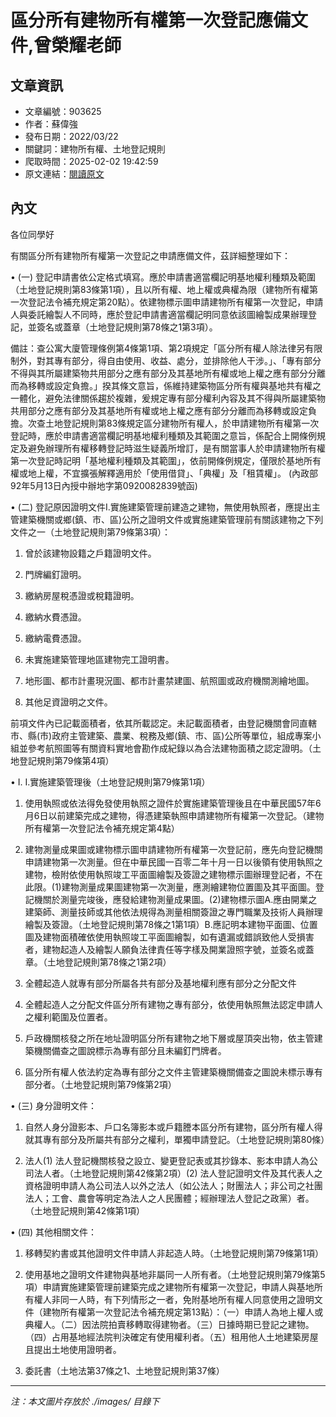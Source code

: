 # 區分所有建物所有權第一次登記應備文件,曾榮耀老師

## 文章資訊
- 文章編號：903625
- 作者：蘇偉強
- 發布日期：2022/03/22
- 關鍵詞：建物所有權、土地登記規則
- 爬取時間：2025-02-02 19:42:59
- 原文連結：[閱讀原文](https://real-estate.get.com.tw/Columns/detail.aspx?no=903625)

## 內文
各位同學好

有關區分所有建物所有權第一次登記之申請應備文件，茲詳細整理如下：

• (一) 登記申請書依公定格式填寫。應於申請書適當欄記明基地權利種類及範圍（土地登記規則第83條第1項），且以所有權、地上權或典權為限（建物所有權第一次登記法令補充規定第20點）。依建物標示圖申請建物所有權第一次登記，申請人與委託繪製人不同時，應於登記申請書適當欄記明同意依該圖繪製成果辦理登記，並簽名或蓋章（土地登記規則第78條之1第3項）。

備註：查公寓大廈管理條例第4條第1項、第2項規定「區分所有權人除法律另有限制外，對其專有部分，得自由使用、收益、處分，並排除他人干涉。」、「專有部分不得與其所屬建築物共用部分之應有部分及其基地所有權或地上權之應有部分分離而為移轉或設定負擔。」揆其條文意旨，係維持建築物區分所有權與基地共有權之一體化，避免法律關係趨於複雜，爰規定專有部分權利內容及其不得與所屬建築物共用部分之應有部分及其基地所有權或地上權之應有部分分離而為移轉或設定負擔。次查土地登記規則第83條規定區分建物所有權人，於申請建物所有權第一次登記時，應於申請書適當欄記明基地權利種類及其範圍之意旨，係配合上開條例規定及避免辦理所有權移轉登記時滋生疑義所增訂，是有關當事人於申請建物所有權第一次登記時記明「基地權利種類及其範圍」，依前開條例規定，僅限於基地所有權或地上權，不宜擴張解釋適用於「使用借貸」、「典權」及「租賃權」。 (內政部92年5月13日內授中辦地字第0920082839號函)

• (二) 登記原因證明文件I.實施建築管理前建造之建物，無使用執照者，應提出主管建築機關或鄉(鎮、市、區)公所之證明文件或實施建築管理前有關該建物之下列文件之一（土地登記規則第79條第3項）：

1. 曾於該建物設籍之戶籍證明文件。

2. 門牌編釘證明。

3. 繳納房屋稅憑證或稅籍證明。

4. 繳納水費憑證。

5. 繳納電費憑證。

6. 未實施建築管理地區建物完工證明書。

7. 地形圖、都市計畫現況圖、都市計畫禁建圖、航照圖或政府機關測繪地圖。

8. 其他足資證明之文件。

前項文件內已記載面積者，依其所載認定。未記載面積者，由登記機關會同直轄市、縣(市)政府主管建築、農業、稅務及鄉(鎮、市、區)公所等單位，組成專案小組並參考航照圖等有關資料實地會勘作成紀錄以為合法建物面積之認定證明。（土地登記規則第79條第4項）

• I. I.實施建築管理後（土地登記規則第79條第1項）

1. 使用執照或依法得免發使用執照之證件於實施建築管理後且在中華民國57年6月6日以前建築完成之建物，得憑建築執照申請建物所有權第一次登記。（建物所有權第一次登記法令補充規定第4點）

2. 建物測量成果圖或建物標示圖申請建物所有權第一次登記前，應先向登記機關申請建物第一次測量。但在中華民國一百零二年十月一日以後領有使用執照之建物，檢附依使用執照竣工平面圖繪製及簽證之建物標示圖辦理登記者，不在此限。(1)建物測量成果圖建物第一次測量，應測繪建物位置圖及其平面圖。登記機關於測量完竣後，應發給建物測量成果圖。(2)建物標示圖A.應由開業之建築師、測量技師或其他依法規得為測量相關簽證之專門職業及技術人員辦理繪製及簽證。（土地登記規則第78條之1第1項）B.應記明本建物平面圖、位置圖及建物面積確依使用執照竣工平面圖繪製，如有遺漏或錯誤致他人受損害者，建物起造人及繪製人願負法律責任等字樣及開業證照字號，並簽名或蓋章。（土地登記規則第78條之1第2項）

3. 全體起造人就專有部分所屬各共有部分及基地權利應有部分之分配文件

4. 全體起造人之分配文件區分所有建物之專有部分，依使用執照無法認定申請人之權利範圍及位置者。

5. 戶政機關核發之所在地址證明區分所有建物之地下層或屋頂突出物，依主管建築機關備查之圖說標示為專有部分且未編釘門牌者。

6. 區分所有權人依法約定為專有部分之文件主管建築機關備查之圖說未標示專有部分者。（土地登記規則第79條第2項）

• (三) 身分證明文件：

1. 自然人身分證影本、戶口名簿影本或戶籍謄本區分所有建物，區分所有權人得就其專有部分及所屬共有部分之權利，單獨申請登記。（土地登記規則第80條）

2. 法人(1) 法人登記機關核發之設立、變更登記表或其抄錄本、影本申請人為公司法人者。（土地登記規則第42條第2項）(2) 法人登記證明文件及其代表人之資格證明申請人為公司法人以外之法人（如公法人；財團法人；非公司之社團法人；工會、農會等明定為法人之人民團體；經辦理法人登記之政黨）者。（土地登記規則第42條第1項）

• (四) 其他相關文件：

1. 移轉契約書或其他證明文件申請人非起造人時。（土地登記規則第79條第1項）

2. 使用基地之證明文件建物與基地非屬同一人所有者。（土地登記規則第79條第5項）申請實施建築管理前建築完成之建物所有權第一次登記，申請人與基地所有權人非同一人時，有下列情形之一者，免附基地所有權人同意使用之證明文件（建物所有權第一次登記法令補充規定第13點）：（一）申請人為地上權人或典權人。（二）因法院拍賣移轉取得建物者。（三）日據時期已登記之建物。（四）占用基地經法院判決確定有使用權利者。（五）租用他人土地建築房屋且提出土地使用證明者。

3. 委託書（土地法第37條之1、土地登記規則第37條）
---
*注：本文圖片存放於 ./images/ 目錄下*
